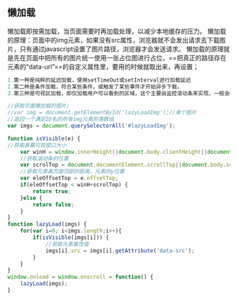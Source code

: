 ## 懒加载
懒加载即按需加载，当页面需要时再加载处理，以减少本地缓存的压力。
懒加载的原理：页面中的img元素，如果没有src属性，浏览器就不会发出请求去下载图片，只有通过javascript设置了图片路径，浏览器才会发送请求。 懒加载的原理就是先在页面中把所有的图片统一使用一张占位图进行占位，==把真正的路径存在元素的“data-url”==的自定义属性里，要用的时候就取出来，再设置；

```js
1.第一种是纯粹的延迟加载，使用setTimeOut或setInterval进行加载延迟
2.第二种是条件加载，符合某些条件，或触发了某些事件才开始异步下载。
3.第三种是可视区加载，即仅加载用户可以看到的区域，这个主要由监控滚动条来实现，一般会在距用户看到某图片前一定距离遍开始加载，这样能保证用户拉下时正好能看到图片。
```

```js
//获取页面懒加载的图片;
//var img = document.getElementById('lazyLoadImg');//单个图片
//返回一个满足ID名的所有img元素的类数组
var imgs = document.querySelectorAll('#lazyLoadImg');

function isVisible(e) {
//获取屏幕可视窗口大小
    var winH = window.innerHeight||document.body.clientHeight||document.documentElement.clientHeight;
    //获取滚动条的位置
    var scrolTop = document.documentElement.scrollTop||document.body.scrollTop;
    //获取元素离页面顶部的距离，元素的y位置
    var eleOffsetTop = e.offsetTop;
    if(eleOffsetTop < winH+scrolTop) {
	    return true;
    }else { 
        return false;
    }
}
function lazyLoad(imgs) {
    for(var i=0; i<imgs.length;i++){
	    if(isVisible(imgs[i])) {
            //获取元素属性值
		    imgs[i].src = imgs[i].getAttribute('data-src');
	 	}
	}
}
window.onload = window.onscroll = function() {
    lazyLoad(imgs);
}
```